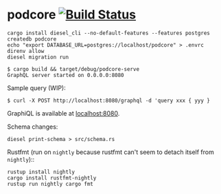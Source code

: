 # podcore [![Build Status](https://travis-ci.org/brandur/podcore.svg?branch=master)](https://travis-ci.org/brandur/podcore)

```
cargo install diesel_cli --no-default-features --features postgres
createdb podcore
echo "export DATABASE_URL=postgres://localhost/podcore" > .envrc
direnv allow
diesel migration run
```

```
$ cargo build && target/debug/podcore-serve
GraphQL server started on 0.0.0.0:8080
```

Sample query (WIP):

```
$ curl -X POST http://localhost:8080/graphql -d 'query xxx { yyy }
```

GraphiQL is available at [localhost:8080](http://localhost:8080).

Schema changes:

```
diesel print-schema > src/schema.rs
```

Rustfmt (run on `nightly` because rustfmt can't seem to detach itself from
`nightly`)::

```
rustup install nightly
cargo install rustfmt-nightly
rustup run nightly cargo fmt
```

<!--
# vim: set tw=79:
-->
